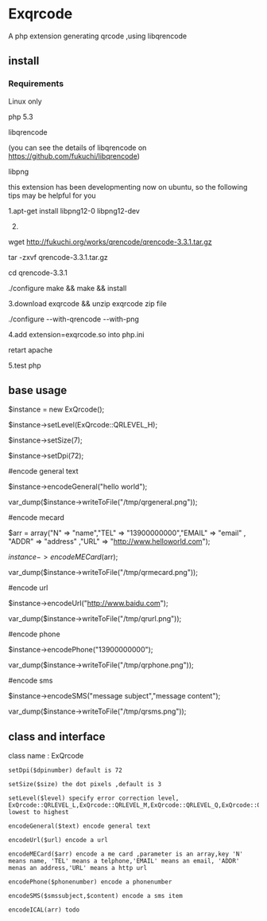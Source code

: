 # Exqrcode
A php extension generating qrcode ,using libqrencode

## install

### Requirements

Linux only

php 5.3

libqrencode

(you can see the  details of libqrencode on https://github.com/fukuchi/libqrencode)

libpng

 this extension has been  developmenting now on ubuntu,  so the following tips may be helpful for you

1.apt-get install libpng12-0 libpng12-dev

2.
wget http://fukuchi.org/works/qrencode/qrencode-3.3.1.tar.gz

tar -zxvf qrencode-3.3.1.tar.gz

cd qrencode-3.3.1

./configure make && make && install

3.download exqrcode && unzip exqrcode zip file

./configure --with-qrencode --with-png

4.add extension=exqrcode.so into php.ini

retart apache 

5.test php

## base usage

$instance = new ExQrcode();

$instance->setLevel(ExQrcode::QRLEVEL_H);

$instance->setSize(7);


$instance->setDpi(72);

#encode general text

$instance->encodeGeneral("hello world");

var_dump($instance->writeToFile("/tmp/qrgeneral.png"));

#encode mecard

$arr = array("N" => "name","TEL" => "13900000000","EMAIL" => "email" 
, "ADDR" => "address" ,"URL" => "http://www.helloworld.com");

$instance->encodeMECard($arr);

var_dump($instance->writeToFile("/tmp/qrmecard.png"));

#encode url

$instance->encodeUrl("http://www.baidu.com");

var_dump($instance->writeToFile("/tmp/qrurl.png"));

#encode phone

$instance->encodePhone("13900000000");

var_dump($instance->writeToFile("/tmp/qrphone.png"));

#encode sms

$instance->encodeSMS("message subject","message content");

var_dump($instance->writeToFile("/tmp/qrsms.png"));



## class and interface

class name : ExQrcode

	setDpi($dpinumber) default is 72

	setSize($size) the dot pixels ,default is 3

	setLevel($level) specify error correction level, ExQrcode::QRLEVEL_L,ExQrcode::QRLEVEL_M,ExQrcode::QRLEVEL_Q,ExQrcode::QRLEVEL_H,represent lowest to highest 	

	encodeGeneral($text) encode general text

	encodeUrl($url) encode a url 

	encodeMECard($arr) encode a me card ,parameter is an array,key 'N' means name, 'TEL' means a telphone,'EMAIL' means an email, 'ADDR' menas an address,'URL' means a http url

	encodePhone($phonenumber) encode a phonenumber

	encodeSMS($smssubject,$content) encode a sms item

	encodeICAL(arr) todo

